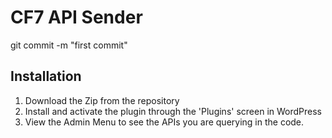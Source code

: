 # CF7 API Sender
git commit -m "first commit"

## Installation

1. Download the Zip from the repository
2. Install and activate the plugin through the 'Plugins' screen in WordPress
3. View the Admin Menu to see the APIs you are querying in the code.
